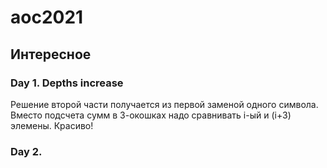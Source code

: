 # aoc2021


## Интересное

### Day 1. Depths increase
Решение второй части получается из первой заменой одного символа. Вместо подсчета сумм в 3-окошках надо сравнивать i-ый и (i+3) элемены. Красиво!

### Day 2.
